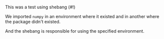 

This was a test using shebang (#!)

We imported `numpy` in an environment where it existed and in another where the package didn't existed. 

And the shebang is responsible for using the specified environment.



